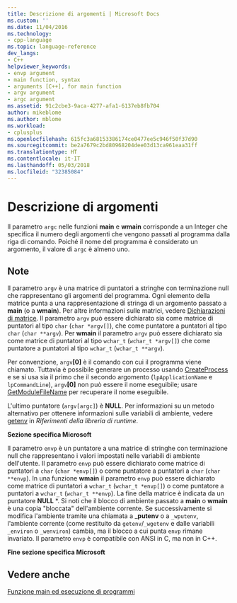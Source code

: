 ```yaml
---
title: Descrizione di argomenti | Microsoft Docs
ms.custom: ''
ms.date: 11/04/2016
ms.technology:
- cpp-language
ms.topic: language-reference
dev_langs:
- C++
helpviewer_keywords:
- envp argument
- main function, syntax
- arguments [C++], for main function
- argv argument
- argc argument
ms.assetid: 91c2cbe3-9aca-4277-afa1-6137eb8fb704
author: mikeblome
ms.author: mblome
ms.workload:
- cplusplus
ms.openlocfilehash: 615fc3a68153386174ce0477ee5c946f50f37d90
ms.sourcegitcommit: be2a7679c2bd80968204dee03d13ca961eaa31ff
ms.translationtype: HT
ms.contentlocale: it-IT
ms.lasthandoff: 05/03/2018
ms.locfileid: "32385084"
---
```

# <a name="argument-description"></a>Descrizione di argomenti
Il parametro `argc` nelle funzioni **main** e **wmain** corrisponde a un Integer che specifica il numero degli argomenti che vengono passati al programma dalla riga di comando. Poiché il nome del programma è considerato un argomento, il valore di `argc` è almeno uno.  
  
## <a name="remarks"></a>Note  
 Il parametro `argv` è una matrice di puntatori a stringhe con terminazione null che rappresentano gli argomenti del programma. Ogni elemento della matrice punta a una rappresentazione di stringa di un argomento passato a **main** (o a **wmain**). Per altre informazioni sulle matrici, vedere [Dichiarazioni di matrice](../c-language/array-declarations.md). Il parametro `argv` può essere dichiarato sia come matrice di puntatori al tipo `char` (`char *argv[]`), che come puntatore a puntatori al tipo `char` (`char **argv`). Per **wmain** il parametro `argv` può essere dichiarato sia come matrice di puntatori al tipo `wchar_t` (`wchar_t *argv[]`) che come puntatore a puntatori al tipo `wchar_t` (`wchar_t **argv`).  
  
 Per convenzione, `argv`**[0]** è il comando con cui il programma viene chiamato.  Tuttavia è possibile generare un processo usando [CreateProcess](http://msdn.microsoft.com/library/windows/desktop/ms682425) e se si usa sia il primo che il secondo argomento (`lpApplicationName` e `lpCommandLine`), `argv`**[0]** non può essere il nome eseguibile; usare [GetModuleFileName](http://msdn.microsoft.com/library/windows/desktop/ms683197) per recuperare il nome eseguibile.  
  
 L'ultimo puntatore (`argv[argc]`) è **NULL**. Per informazioni su un metodo alternativo per ottenere informazioni sulle variabili di ambiente, vedere [getenv](../c-runtime-library/reference/getenv-wgetenv.md) in *Riferimenti della libreria di runtime*.  
  
 **Sezione specifica Microsoft**  
  
 Il parametro `envp` è un puntatore a una matrice di stringhe con terminazione null che rappresentano i valori impostati nelle variabili di ambiente dell'utente. Il parametro `envp` può essere dichiarato come matrice di puntatori a `char` (`char *envp[]`) o come puntatore a puntatori a `char` (`char **envp`). In una funzione **wmain** il parametro `envp` può essere dichiarato come matrice di puntatori a `wchar_t` (`wchar_t *envp[]`) o come puntatore a puntatori a `wchar_t` (`wchar_t **envp`). La fine della matrice è indicata da un puntatore **NULL** \*. Si noti che il blocco di ambiente passato a **main** o **wmain** è una copia "bloccata" dell'ambiente corrente. Se successivamente si modifica l'ambiente tramite una chiamata a _**putenv** o a `_wputenv`, l'ambiente corrente (come restituito da `getenv`/`_wgetenv` e dalle variabili `_environ` o `_wenviron`) cambia, ma il blocco a cui punta `envp` rimane invariato. Il parametro `envp` è compatibile con ANSI in C, ma non in C++.  
  
 **Fine sezione specifica Microsoft**  
  
## <a name="see-also"></a>Vedere anche  
 [Funzione main ed esecuzione di programmi](../c-language/main-function-and-program-execution.md)